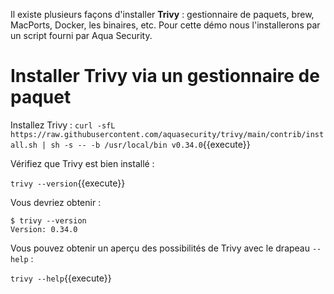 Il existe plusieurs façons d'installer **Trivy** : gestionnaire de paquets, brew, MacPorts, Docker, les binaires, etc.
Pour cette démo nous l'installerons par un script fourni par Aqua Security.

# Installer Trivy via un gestionnaire de paquet

Installez Trivy :
`curl -sfL https://raw.githubusercontent.com/aquasecurity/trivy/main/contrib/install.sh | sh -s -- -b /usr/local/bin v0.34.0`{{execute}}

Vérifiez que Trivy est bien installé :

`trivy --version`{{execute}}

Vous devriez obtenir :
```
$ trivy --version
Version: 0.34.0
```

Vous pouvez obtenir un aperçu des possibilités de Trivy avec le drapeau `--help` :

`trivy --help`{{execute}}

